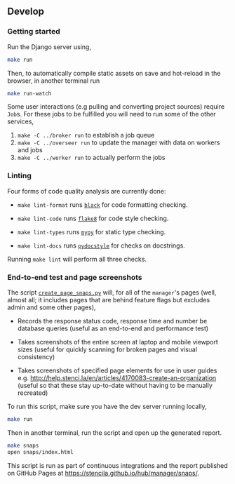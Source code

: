 ## Develop

### Getting started

Run the Django server using,

``` sh
make run
```

Then, to automatically compile static assets on save and hot-reload in the browser, in another terminal run

``` sh
make run-watch
```

Some user interactions (e.g pulling and converting project sources) require `Job`s. For these jobs to be fulfilled you will need to run some of the other services,

1. `make -C ../broker run` to establish a job queue
2. `make -C ../overseer run` to update the manager with data on workers and jobs
3. `make -C ../worker run` to actually perform the jobs

### Linting

Four forms of code quality analysis are currently done: 

- `make lint-format` runs [`black`](https://pypi.org/project/black/) for code formatting checking.

- `make lint-code` runs [`flake8`](http://flake8.pycqa.org) for code style checking.

- `make lint-types` runs [`mypy`](http://mypy-lang.org/) for static type checking.

- `make lint-docs` runs [`pydocstyle`](http://www.pydocstyle.org) for checks on docstrings.

Running `make lint` will perform all three checks.

### End-to-end test and page screenshots

The script [`create_page_snaps.py`](scripts/create_page_snaps.py) will, for all of the `manager`'s pages  (well, almost all; it includes pages that are behind feature flags but excludes admin and some other pages),

- Records the response status code, response time and number be database queries (useful as an end-to-end and performance test)

- Takes screenshots of the entire screen at laptop and mobile viewport sizes (useful for quickly scanning for broken pages and visual consistency)

- Takes screenshots of specified page elements for use in user guides e.g. http://help.stenci.la/en/articles/4170083-create-an-organization (useful so that these stay up-to-date without having to be manually recreated)

To run this script, make sure you have the dev server running locally,

```sh
make run
```

Then in another terminal, run the script and open up the generated report.

```sh
make snaps
open snaps/index.html
```

This script is run as part of continuous integrations and the report published on GitHub Pages at https://stencila.github.io/hub/manager/snaps/.
